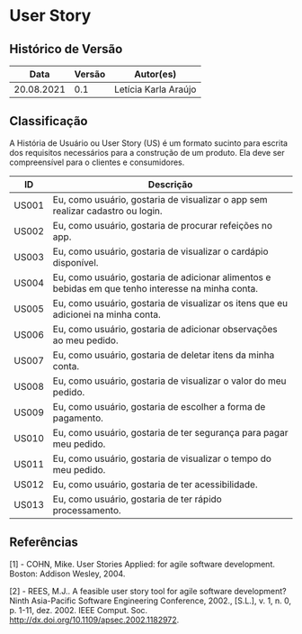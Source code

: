 # User Story

## Histórico de Versão

| Data | Versão | Autor(es) |
| -------- | -------- | -------- |
| 20.08.2021 | 0.1 | Letícia Karla Araújo |

## Classificação

A História de Usuário ou User Story (US) é um formato sucinto para escrita dos requisitos necessários para a construção de um produto. Ela deve ser compreensível para o clientes e consumidores. 

| ID | Descrição | 
| -------- | -------- | 
| US001 | Eu, como usuário, gostaria de visualizar o app sem realizar cadastro ou login. |
| US002 | Eu, como usuário, gostaria de procurar refeições no app. | 
| US003 | Eu, como usuário, gostaria de visualizar o cardápio disponível. | 
| US004 | Eu, como usuário, gostaria de adicionar alimentos e bebidas em que tenho interesse na minha conta. | 
| US005 | Eu, como usuário, gostaria de visualizar os itens que eu adicionei na minha conta. | 
| US006 | Eu, como usuário, gostaria de adicionar observações ao meu pedido. | 
| US007 | Eu, como usuário, gostaria de deletar itens da minha conta. | 
| US008 | Eu, como usuário, gostaria de visualizar o valor do meu pedido. | 
| US009 | Eu, como usuário, gostaria de escolher a forma de pagamento. | 
| US010 | Eu, como usuário, gostaria de ter segurança para pagar meu pedido. | 
| US011 | Eu, como usuário, gostaria de visualizar o tempo do meu pedido. | 
| US012 | Eu, como usuário, gostaria de ter acessibilidade. | 
| US013 | Eu, como usuário, gostaria de ter rápido processamento. | 

## Referências

[1] - COHN, Mike. User Stories Applied: for agile software development. Boston: Addison Wesley, 2004.

[2] - REES, M.J.. A feasible user story tool for agile software development? Ninth Asia-Pacific Software Engineering Conference, 2002., [S.L.], v. 1, n. 0, p. 1-11, dez. 2002. IEEE Comput. Soc. http://dx.doi.org/10.1109/apsec.2002.1182972.
